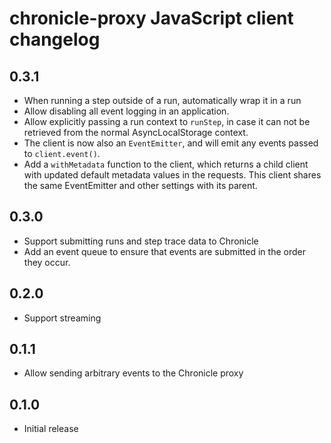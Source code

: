 # chronicle-proxy JavaScript client changelog

## 0.3.1

- When running a step outside of a run, automatically wrap it in a run
- Allow disabling all event logging in an application.
- Allow explicitly passing a run context to `runStep`, in case it can not be retrieved from the normal AsyncLocalStorage context.
- The client is now also an `EventEmitter`, and will emit any events passed to `client.event()`.
- Add a `withMetadata` function to the client, which returns a child client with updated default metadata values in the requests. This client shares the same EventEmitter and other settings with its parent.

## 0.3.0

- Support submitting runs and step trace data to Chronicle
- Add an event queue to ensure that events are submitted in the order they occur.

## 0.2.0

- Support streaming

## 0.1.1

- Allow sending arbitrary events to the Chronicle proxy

## 0.1.0

- Initial release



